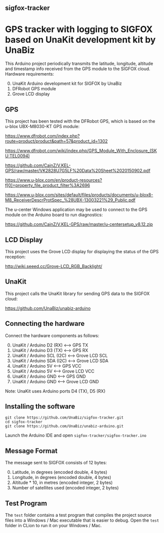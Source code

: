 ## sigfox-tracker
# GPS tracker with logging to SIGFOX based on UnaKit development kit by UnaBiz

This Arduino project periodically transmits the latitude, longitude, altitude and timestamp
info received from the GPS module to the SIGFOX cloud. Hardware requirements:

0. UnaKit Arduino development kit for SIGFOX by UnaBiz
0. DFRobot GPS module
0. Grove LCD display

## GPS

This project has been tested with the DFRobot GPS, which is based on the u-blox UBX-M8030-KT GPS module:

https://www.dfrobot.com/index.php?route=product/product&path=57&product_id=1302

https://www.dfrobot.com/wiki/index.php/GPS_Module_With_Enclosure_(SKU:TEL0094)

https://github.com/CainZ/V.KEL-GPS/raw/master/VK2828U7G5LF%20Data%20Sheet%2020150902.pdf

https://www.u-blox.com/en/product-resources?f[0]=property_file_product_filter%3A2696

https://www.u-blox.com/sites/default/files/products/documents/u-blox8-M8_ReceiverDescrProtSpec_%28UBX-13003221%29_Public.pdf

The u-center Windows application may be used to connect to the GPS module on
the Arduino board to run diagnostics:

https://github.com/CainZ/V.KEL-GPS/raw/master/u-centersetup_v8.12.zip

## LCD Display

This project uses the Grove LCD display for displaying the status of the GPS reception:

http://wiki.seeed.cc/Grove-LCD_RGB_Backlight/

## UnaKit

This project calls the UnaKit library for sending GPS data to the SIGFOX cloud:

https://github.com/UnaBiz/unabiz-arduino

## Connecting the hardware

Connect the hardware components as follows:

0. UnaKit / Arduino D2 (RX) <--> GPS TX
0. UnaKit / Arduino D3 (TX) <--> GPS RX
0. UnaKit / Arduino SCL (I2C) <--> Grove LCD SCL
0. UnaKit / Arduino SDA (I2C) <--> Grove LCD SDA
0. UnaKit / Arduino 5V <--> GPS VCC
0. UnaKit / Arduino 5V <--> Grove LCD VCC
0. UnaKit / Arduino GND <--> GPS GND
0. UnaKit / Arduino GND <--> Grove LCD GND

Note: UnaKit uses Arduino ports D4 (TX), D5 (RX)

## Installing the software

```
git clone https://github.com/UnaBiz/sigfox-tracker.git
cd sigfox-tracker
git clone https://github.com/UnaBiz/unabiz-arduino.git
```

Launch the Arduino IDE and open `sigfox-tracker/sigfox-tracker.ino`

## Message Format

The message sent to SIGFOX consists of 12 bytes:

0. Latitude, in degrees (encoded double, 4 bytes)
0. Longitude, in degrees (encoded double, 4 bytes)
0. Altitude * 10, in metres (encoded integer, 2 bytes)
0. Number of satellites used (encoded integer, 2 bytes)

## Test Program

The `test` folder contains a test program that compiles the project source files
into a Windows / Mac executable that is easier to debug.  Open the `test` folder
in CLion to run it on your Windows / Mac.

